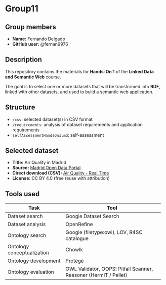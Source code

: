 # Group11

## Group members
- **Name:** Fernando Delgado  
- **GitHub user:** @fernan9976

## Description
This repository contains the materials for **Hands-On 1** of the **Linked Data and Semantic Web** course.

The goal is to select one or more datasets that will be transformed into **RDF**, linked with other datasets, and used to build a semantic web application.

## Structure
- `/csv`: selected dataset(s) in CSV format  
- `/requirements`: analysis of dataset requirements and application requirements  
- `selfAssessmentHandsOn1.md`: self-assessment

## Selected dataset
- **Title:** Air Quality in Madrid  
- **Source:** [Madrid Open Data Portal](https://datos.madrid.es)  
- **Direct download (CSV):** [Air Quality - Real Time](https://datos.madrid.es/egob/catalogo/300228-0-calidad-aire-tiempo-real.csv)  
- **License:** CC BY 4.0 (free reuse with attribution)

## Tools used
| Task | Tool |
|------|------|
| Dataset search | Google Dataset Search |
| Dataset analysis | OpenRefine |
| Ontology search | Google (filetype:owl), LOV, R4SC catalogue |
| Ontology conceptualization | Chowlk |
| Ontology development | Protégé |
| Ontology evaluation | OWL Validator, OOPS! Pitfall Scanner, Reasoner (HermiT / Pellet) |

